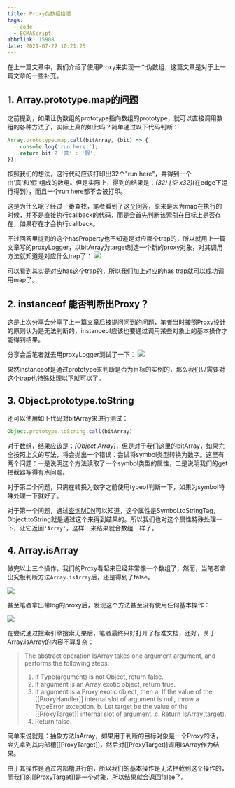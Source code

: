 ```yaml
---
title: Proxy伪数组拾遗
tags:
  - code
  - ECMAScript
abbrlink: 15908
date: 2021-07-27 10:21:25
---
```

在上一篇文章中，我们介绍了使用Proxy来实现一个伪数组，这篇文章是对于上一篇文章的一些补充。

## 1. Array.prototype.map的问题

之前提到，如果让伪数组的prototype指向数组的prototype，就可以直接调用数组的各种方法了，实际上真的如此吗？简单通过以下代码判断：
```typescript
Array.prototype.map.call(bitArray, (bit) => {
    console.log('run here!');
    return bit ? '真' : '假';
});
```
按照我们的想法，这行代码应该打印出32个"run here"，并得到一个由'真'和'假'组成的数组。但是实际上，得到的结果是：*(32) [空 x32]*(在edge下运行得到），而且一个run here都不会被打印。

这是为什么呢？经过一番查找，笔者看到了[这个回答](https://www.zhihu.com/question/60919509/answer/181753797)，原来是因为map在执行的时候，并不是直接执行callback的代码，而是会首先判断该索引在目标上是否存在，如果存在才会执行callback。

不过回答里提到的这个hasProperty也不知道是对应哪个trap的，所以就用上一篇文章写的proxyLogger，以bitArray为target制造一个新的proxy对象，对其调用方法就知道是对应什么trap了：
![](pBitArray.png)

可以看到其实是对应has这个trap的，所以我们加上对应的has trap就可以成功调用map了。

## 2. instanceof 能否判断出Proxy？
这是上次分享会分享了上一篇文章后被提问问到的问题，笔者当时按照Proxy设计的原则认为是无法判断的，instanceof应该也要通过调用某些对象上的基本操作才能得到结果。

分享会后笔者就去用proxyLogger测试了一下：
![](instanceof.png)

果然instanceof是通过prototype来判断是否为目标的实例的，那么我们只需要对这个trap也特殊处理以下就可以了。

## 3. Object.prototype.toString
还可以使用如下代码对bitArray来进行测试：
```typescript
Object.prototype.toString.call(bitArray)
```
对于数组，结果应该是：*[Object Array]*，但是对于我们这里的bitArray，如果完全按照上文的写法，将会抛出一个错误：尝试将symbol类型转换为数字。这里有两个问题：一是说明这个方法读取了一个symbol类型的属性，二是说明我们的get拦截器写得有点问题。

对于第二个问题，只需在转换为数字之前使用typeof判断一下，如果为symbol特殊处理一下就好了。

对于第一个问题，通过[查询MDN](https://developer.mozilla.org/zh-CN/docs/Web/JavaScript/Reference/Global_Objects/Symbol/toStringTag)可以知道，这个属性是Symbol.toStringTag，Object.toString就是通过这个来得到结果的。所以我们也对这个属性特殊处理一下，让它返回```'Array'```，这样一来结果就合数组一样了。

## 4. Array.isArray
做完以上三个操作，我们的Proxy看起来已经非常像一个数组了，然而，当笔者拿出究极判断方法```Array.isArray```后，还是得到了false。

![](arrayisarray1.png)

甚至笔者拿出带log的proxy后，发现这个方法甚至没有使用任何基本操作：

![](arrayisarray2.png)

在尝试通过搜索引擎搜索无果后，笔者最终只好打开了标准文档，还好，关于Array.isArray的内容不算复杂：

> The abstract operation IsArray takes one argument argument, and performs the following steps:
> 
> 1. If Type(argument) is not Object, return false.
> 2. If argument is an Array exotic object, return true.
> 3. If argument is a Proxy exotic object, then
>     a. If the value of the [[ProxyHandler]] internal slot of argument is null, throw a TypeError exception.
>     b. Let target be the value of the [[ProxyTarget]] internal slot of argument.
>     c. Return IsArray(target).
> 4. Return false.

简单来说就是：抽象方法IsArray，如果用于判断的目标对象是一个Proxy的话，会先拿到其内部槽[[ProxyTarget]]，然后对[[ProxyTarget]]调用IsArray作为结果。

由于其操作是通过内部槽进行的，所以我们的基本操作是无法拦截到这个操作的，而我们的[[ProxyTarget]]是一个对象，所以结果就会返回false了。